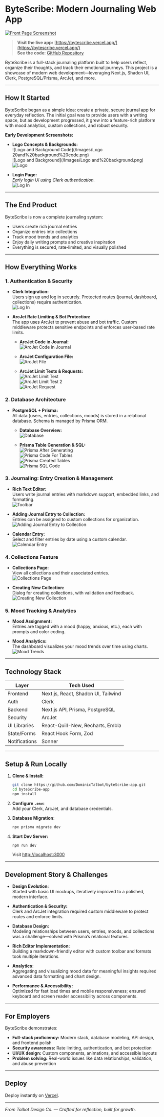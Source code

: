 # ByteScribe: Modern Journaling Web App

[![Front Page Screenshot](public/Images/Frontpage.png)](https://bytescribe.vercel.app/)

> **Visit the live app:** [https://bytescribe.vercel.app/](https://bytescribe.vercel.app/)  
> **See the code:** [GitHub Repository](https://github.com/DominicTalbot/byteScribe-app)

ByteScribe is a full-stack journaling platform built to help users reflect, organize their thoughts, and track their emotional journeys. This project is a showcase of modern web development—leveraging Next.js, Shadcn UI, Clerk, PostgreSQL/Prisma, ArcJet, and more.

---

## How It Started

ByteScribe began as a simple idea: create a private, secure journal app for everyday reflection. The initial goal was to provide users with a writing space, but as development progressed, it grew into a feature-rich platform with mood analytics, custom collections, and robust security.

**Early Development Screenshots:**

- **Logo Concepts & Backgrounds:**  
  ![Logo and Background Code](/Images/Logo 20and%20background%20code.png)  
  ![Logo and Background](/Images/Logo and%20background.png)  
  ![Logo](public/Images/Logo.png)

- **Login Page:**  
  _Early login UI using Clerk authentication._  
  ![Log In](public/Images/Log%20in.png)

---

## The End Product

ByteScribe is now a complete journaling system:

- Users create rich journal entries
- Organize entries into collections
- Track mood trends and analytics
- Enjoy daily writing prompts and creative inspiration
- Everything is secured, rate-limited, and visually polished

---

## How Everything Works

### 1. Authentication & Security

- **Clerk Integration:**  
  Users sign up and log in securely. Protected routes (journal, dashboard, collections) require authentication.  
  ![Log In](public/Images/Log%20in.png)

- **ArcJet Rate Limiting & Bot Protection:**  
  The app uses ArcJet to prevent abuse and bot traffic. Custom middleware protects sensitive endpoints and enforces user-based rate limits.

  - **ArcJet Code in Journal:**  
    ![ArcJet Code in Journal](public/Images/ArcJet%20code%20in%20journal.png)

  - **ArcJet Configuration File:**  
    ![ArcJet File](public/Images/ArcJet%20file%20.png)

  - **ArcJet Limit Tests & Requests:**  
    ![ArcJet Limit Test](public/Images/ArcJet%20Limit%20Test.png)  
    ![ArcJet Limit Test 2](public/Images/ArcJet%20Limit%20Test%202.png)  
    ![ArcJet Request](public/Images/ArcJet%20request.png)

### 2. Database Architecture

- **PostgreSQL + Prisma:**  
  All data (users, entries, collections, moods) is stored in a relational database. Schema is managed by Prisma ORM.

  - **Database Overview:**  
    ![Database](public/Images/Database.png)

  - **Prisma Table Generation & SQL:**  
    ![Prisma After Generating](public/Images/Prisma-afterGenerating.png)  
    ![Prisma Code For Tables](public/Images/Prisma-codeForTables.png)  
    ![Prisma Created Tables](public/Images/Prisma-createdTables.png)  
    ![Prisma SQL Code](public/Images/Prisma-sqlCode.png)

### 3. Journaling: Entry Creation & Management

- **Rich Text Editor:**  
  Users write journal entries with markdown support, embedded links, and formatting.  
  ![Toolbar](public/Images/Toolbar.png)

- **Adding Journal Entry to Collection:**  
  Entries can be assigned to custom collections for organization.  
  ![Adding Journal Entry to Collection](public/Images/Adding%20journal%20entry%20to%20collection%20.png)

- **Calendar Entry:**  
  Select and filter entries by date using a custom calendar.  
  ![Calendar Entry](public/Images/Calendar%20entry.png)

### 4. Collections Feature

- **Collections Page:**  
  View all collections and their associated entries.  
  ![Collections Page](public/Images/Collections%20page.png)

- **Creating New Collection:**  
  Dialog for creating collections, with validation and feedback.  
  ![Creating New Collection](public/Images/Creating%20new%20collection.png)

### 5. Mood Tracking & Analytics

- **Mood Assignment:**  
  Entries are tagged with a mood (happy, anxious, etc.), each with prompts and color coding.

- **Mood Analytics:**  
  The dashboard visualizes your mood trends over time using charts.  
  ![Mood Trends](public/Images/Mood%20analytics.png)

---

## Technology Stack

| Layer         | Tech Used                           |
| ------------- | ----------------------------------- |
| Frontend      | Next.js, React, Shadcn UI, Tailwind |
| Auth          | Clerk                               |
| Backend       | Next.js API, Prisma, PostgreSQL     |
| Security      | ArcJet                              |
| UI Libraries  | React-Quill-New, Recharts, Embla    |
| State/Forms   | React Hook Form, Zod                |
| Notifications | Sonner                              |

---

## Setup & Run Locally

1. **Clone & Install:**

   ```bash
   git clone https://github.com/DominicTalbot/byteScribe-app.git
   cd byteScribe-app
   npm install
   ```

2. **Configure `.env`:**  
   Add your Clerk, ArcJet, and database credentials.

3. **Database Migration:**

   ```bash
   npx prisma migrate dev
   ```

4. **Start Dev Server:**
   ```bash
   npm run dev
   ```
   Visit [http://localhost:3000](http://localhost:3000)

---

## Development Story & Challenges

- **Design Evolution:**  
  Started with basic UI mockups, iteratively improved to a polished, modern interface.

- **Authentication & Security:**  
  Clerk and ArcJet integration required custom middleware to protect routes and enforce limits.

- **Database Design:**  
  Modeling relationships between users, entries, moods, and collections was a challenge—solved with Prisma’s relational features.

- **Rich Editor Implementation:**  
  Building a markdown-friendly editor with custom toolbar and formats took multiple iterations.

- **Analytics:**  
  Aggregating and visualizing mood data for meaningful insights required advanced data formatting and chart design.

- **Performance & Accessibility:**  
  Optimized for fast load times and mobile responsiveness; ensured keyboard and screen reader accessibility across components.

---

## For Employers

ByteScribe demonstrates:

- **Full-stack proficiency:** Modern stack, database modeling, API design, and frontend polish
- **Security awareness:** Rate limiting, authentication, and bot protection
- **UI/UX design:** Custom components, animations, and accessible layouts
- **Problem solving:** Real-world issues like data relationships, validation, and abuse prevention

---

## Deploy

Deploy instantly on [Vercel](https://vercel.com/new?utm_medium=default-template&filter=next.js&utm_source=create-next-app&utm_campaign=create-next-app-readme).

---

_From Talbot Design Co. — Crafted for reflection, built for growth._
